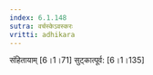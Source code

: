 ```yaml
---
index: 6.1.148
sutra: वर्चस्केऽवस्करः
vritti: adhikara
---
```


 संहितायाम् [6।1।71]  सुट्कात्पूर्व: [6।1।135] 
